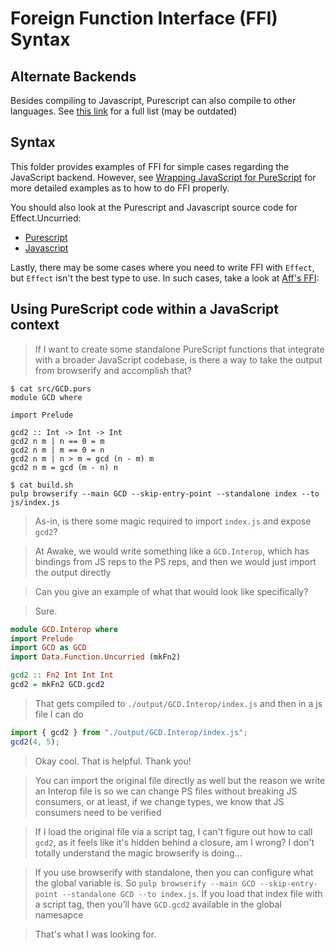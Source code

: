 # Foreign Function Interface (FFI) Syntax

## Alternate Backends

Besides compiling to Javascript, Purescript can also compile to other languages. See [this link](https://github.com/purescript/documentation/blob/master/ecosystem/Alternate-backends.md) for a full list (may be outdated)

## Syntax

This folder provides examples of FFI for simple cases regarding the JavaScript backend. However, see [Wrapping JavaScript for PureScript](https://blog.ndk.io/purescript-ffi.html) for more detailed examples as to how to do FFI properly.

You should also look at the Purescript and Javascript source code for Effect.Uncurried:
- [Purescript](https://github.com/purescript/purescript-effect/blob/v2.0.0/src/Effect/Uncurried.purs#L139)
- [Javascript](https://github.com/purescript/purescript-effect/blob/v2.0.0/src/Effect/Uncurried.js#L1)

Lastly, there may be some cases where you need to write FFI with `Effect`, but `Effect` isn't the best type to use. In such cases, take a look at [Aff's FFI](https://pursuit.purescript.org/packages/purescript-aff/5.0.2/docs/Effect.Aff.Compat):

## Using PureScript code within a JavaScript context

> If I want to create some standalone PureScript functions that integrate with a broader JavaScript codebase, is there a way to take the output from browserify and accomplish that?

```
$ cat src/GCD.purs
module GCD where

import Prelude

gcd2 :: Int -> Int -> Int
gcd2 n m | n == 0 = m
gcd2 n m | m == 0 = n
gcd2 n m | n > m = gcd (n - m) m
gcd2 n m = gcd (m - n) n

$ cat build.sh
pulp browserify --main GCD --skip-entry-point --standalone index --to js/index.js
```
> As-in, is there some magic required to import `index.js` and expose `gcd2`?

> At Awake, we would write something like a `GCD.Interop`, which has bindings from JS reps to the PS reps, and then we would just import the output directly

> Can you give an example of what that would look like specifically?

> Sure.
```purescript
module GCD.Interop where
import Prelude
import GCD as GCD
import Data.Function.Uncurried (mkFn2)

gcd2 :: Fn2 Int Int Int
gcd2 = mkFn2 GCD.gcd2
```
> That gets compiled to `./output/GCD.Interop/index.js` and then in a js file I can do
```javascript
import { gcd2 } from "./output/GCD.Interop/index.js";
gcd2(4, 5);
```

> Okay cool. That is helpful. Thank you!

> You can import the original file directly as well but the reason we write an Interop file is so we can change PS files without breaking JS consumers, or at least, if we change types, we know that JS consumers need to be verified

> If I load the original file via a script tag, I can't figure out how to call `gcd2`, as it feels like it's hidden behind a closure, am I wrong? I don't totally understand the magic browserify is doing...

> If you use browserify with standalone, then you can configure what the global variable is. So `pulp browserify --main GCD --skip-entry-point --standalone GCD --to index.js`. If you load that index file with a script tag, then you’ll have `GCD.gcd2` available in the global namesapce

> That's what I was looking for.
